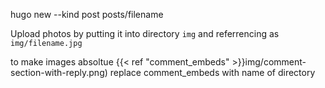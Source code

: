 hugo new --kind post posts/filename

Upload photos by putting it into directory `img` and referrencing as `img/filename.jpg`

to make images absoltue
{{< ref "comment_embeds" >}}img/comment-section-with-reply.png)
replace comment_embeds with name of directory

